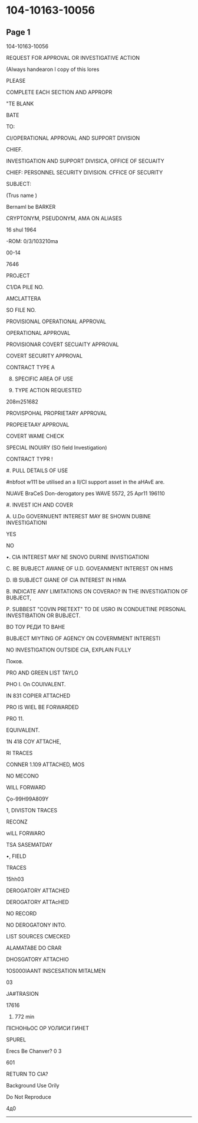 # 104-10163-10056

## Page 1

104-10163-10056

REQUEST FOR APPROVAL OR INVESTIGATIVE ACTION

(Always handearon l copy of this lores

PLEASE

COMPLETE EACH SECTION AND APPROPR

"TE BLANK

BATE

TO:

CI/OPERATIONAL APPROVAL AND SUPPORT DIVISION

CHIEF.

INVESTIGATION AND SUPPORT DIVISICA, OFFICE OF SECUAITY

CHIEF: PERSONNEL SECURITY DIVISION. CFFICE OF SECURITY

SUBJECT:

(Trus name )

Bernaml be BARKER

CRYPTONYM, PSEUDONYM, AMA ON ALIASES

16 shul 1964

-ROM: 0/3/103210ma

00-14

7646

PROJECT

C1/DA PILE NO.

AMCLATTERA

SO FILE NO.

PROVISIONAL OPERATIONAL APPROVAL

OPERATIONAL APPROVAL

PROVISIONAR COVERT SECUAITY APPROVAL

COVERT SECURITY APPROVAL

CONTRACT TYPE A

8. SPECIFIC AREA OF USE

1. TYPE ACTION REQUESTED

208m251682

PROVISPOHAL PROPRIETARY APPROVAL

PROPEIETAAY APPROVAL

COVERT WAME CHECK

SPECIAL INOUIRY (SO field Investigation)

CONTRACT TYPR !

#. PULL DETAILS OF USE

#nbfoot w111 be utilised an a II/CI support asset in the aHAvE are.

NUAVE BraCeS Don-derogatory pes WAVE 5572, 25 Apr11 196110

#. INVEST ICH AND COVER

A. U.Do GOVERNUENT INTEREST MAY BE SHOWN DUBINE INVESTIGATIONI

YES

NO

•. CIA INTEREST MAY NE SNOVO DURINE INVISTIGATIONI

C. BE BUBJECT AWANE OF U.D. GOVEANMENT INTEREST ON HIMS

D. IB SUBJECT GIANE OF CIA INTEREST IN HIMA

B. INDICATE ANY LIMITATIONS ON COVERAO? IN THE INVESTIGATION OF BUBJECT,

P. SUBBEST "COVIN PRETEXT" TO DE USRO IN CONDUETINE PERSONAL INVESTIBATION OR BUBJECT.

ВО ТОУ РЕДИ ТО ВАНЕ

BUBJECT MIYTING OF AGENCY ON COVERMMENT INTERESTI

NO INVESTIGATION OUTSIDE CIA, EXPLAIN FULLY

Поков.

PRO AND GREEN LIST TAYLO

PHO I. On COUIVALENT.

IN 831 COPIER ATTACHED

PRO IS WIEL BE FORWARDED

PRO 11.

EQUIVALENT.

1N 418 COY ATTACHE,

RI TRACES

CONNER 1.109 ATTACHED, MOS

NO MECONO

WILL FORWARD

Ço-99H99A809Y

1, DIVISTON TRACES

RECONZ

wILL FORWARO

TSA SASEMATDAY

•, FIELD

TRACES

15hh03

DEROGATORY ATTACHED

DEROGATORY ATTAcHED

NO RECORD

NO DEROGATONY INTO.

LIST SOURCES CMECKED

ALAMATABE DO CRAR

DHOSGATORY ATTACHIO

1OS000IAANT INSCESATION MITALMEN

03

JA#TRASION

17616

1. 772 min

ПІСНОНЬОС ОР УОЛИСИ ГИНЕТ

SPUREL

Erecs Be Chanver? 0 3

601

RETURN TO CIA?

Background Use Orily

Do Not Reproduce

4д0

---


